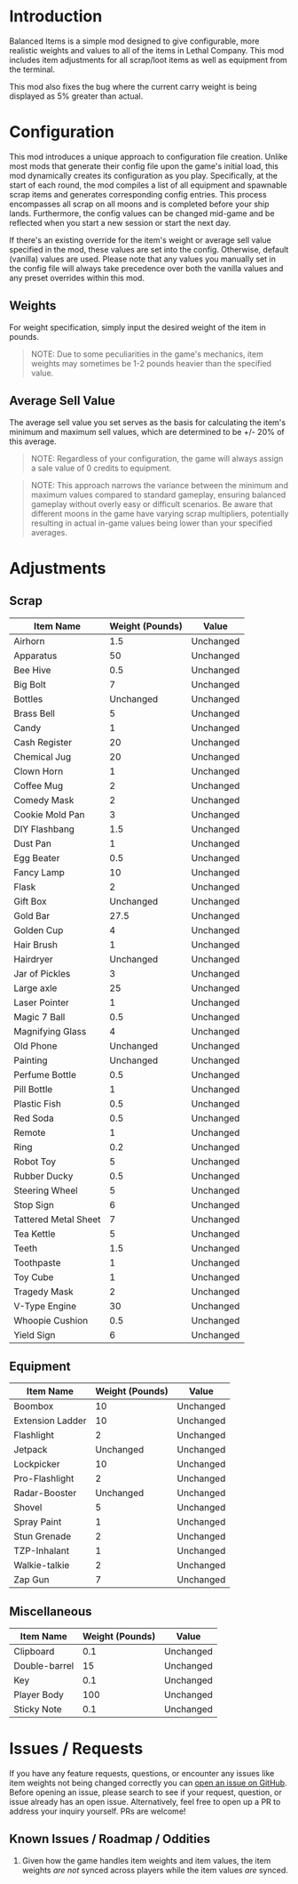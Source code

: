 # Introduction

Balanced Items is a simple mod designed to give configurable, more realistic weights and values to all of the items in
Lethal Company. This mod includes item adjustments for all scrap/loot items as well as equipment from the terminal.

This mod also fixes the bug where the current carry weight is being displayed as 5% greater than actual.

# Configuration

This mod introduces a unique approach to configuration file creation. Unlike most mods that generate their config file
upon the game's initial load, this mod dynamically creates its configuration as you play. Specifically, at the start of
each round, the mod compiles a list of all equipment and spawnable scrap items and generates corresponding config
entries. This process encompasses all scrap on all moons and is completed before your ship lands. Furthermore, the
config values can be changed mid-game and be reflected when you start a new session or start the next day.

If there's an existing override for the item's weight or average sell value specified in the mod, these values are set
into the config. Otherwise, default (vanilla) values are used. Please note that any values you manually set in the
config file will always take precedence over both the vanilla values and any preset overrides within this mod.

## Weights

For weight specification, simply input the desired weight of the item in pounds.
> NOTE: Due to some peculiarities in the game's mechanics, item weights may sometimes be 1-2 pounds heavier than the
> specified value.

## Average Sell Value

The average sell value you set serves as the basis for calculating the item's minimum and maximum sell values, which are
determined to be +/- 20% of this average.
> NOTE: Regardless of your configuration, the game will always assign a sale value of 0 credits to equipment.

> NOTE: This approach narrows the variance between the minimum and maximum values compared to standard gameplay,
> ensuring balanced gameplay without overly easy or difficult scenarios. Be aware that different moons in the game have
> varying scrap multipliers, potentially resulting in actual in-game values being lower than your specified averages.

# Adjustments

## Scrap

| Item Name            | Weight (Pounds) | Value     |
|----------------------|-----------------|-----------|
| Airhorn              | 1.5             | Unchanged |
| Apparatus            | 50              | Unchanged |
| Bee Hive             | 0.5             | Unchanged |
| Big Bolt             | 7               | Unchanged |
| Bottles              | Unchanged       | Unchanged |
| Brass Bell           | 5               | Unchanged |
| Candy                | 1               | Unchanged |
| Cash Register        | 20              | Unchanged |
| Chemical Jug         | 20              | Unchanged |
| Clown Horn           | 1               | Unchanged |
| Coffee Mug           | 2               | Unchanged |
| Comedy Mask          | 2               | Unchanged |
| Cookie Mold Pan      | 3               | Unchanged |
| DIY Flashbang        | 1.5             | Unchanged |
| Dust Pan             | 1               | Unchanged |
| Egg Beater           | 0.5             | Unchanged |
| Fancy Lamp           | 10              | Unchanged |
| Flask                | 2               | Unchanged |
| Gift Box             | Unchanged       | Unchanged |
| Gold Bar             | 27.5            | Unchanged |
| Golden Cup           | 4               | Unchanged |
| Hair Brush           | 1               | Unchanged |
| Hairdryer            | Unchanged       | Unchanged |
| Jar of Pickles       | 3               | Unchanged |
| Large axle           | 25              | Unchanged |
| Laser Pointer        | 1               | Unchanged |
| Magic 7 Ball         | 0.5             | Unchanged |
| Magnifying Glass     | 4               | Unchanged |
| Old Phone            | Unchanged       | Unchanged |
| Painting             | Unchanged       | Unchanged |
| Perfume Bottle       | 0.5             | Unchanged |
| Pill Bottle          | 1               | Unchanged |
| Plastic Fish         | 0.5             | Unchanged |
| Red Soda             | 0.5             | Unchanged |
| Remote               | 1               | Unchanged |
| Ring                 | 0.2             | Unchanged |
| Robot Toy            | 5               | Unchanged |
| Rubber Ducky         | 0.5             | Unchanged |
| Steering Wheel       | 5               | Unchanged |
| Stop Sign            | 6               | Unchanged |
| Tattered Metal Sheet | 7               | Unchanged |
| Tea Kettle           | 5               | Unchanged |
| Teeth                | 1.5             | Unchanged |
| Toothpaste           | 1               | Unchanged |
| Toy Cube             | 1               | Unchanged |
| Tragedy Mask         | 2               | Unchanged |
| V-Type Engine        | 30              | Unchanged |
| Whoopie Cushion      | 0.5             | Unchanged |
| Yield Sign           | 6               | Unchanged |

## Equipment

| Item Name        | Weight (Pounds) | Value     |
|------------------|-----------------|-----------|
| Boombox          | 10              | Unchanged |
| Extension Ladder | 10              | Unchanged |
| Flashlight       | 2               | Unchanged |
| Jetpack          | Unchanged       | Unchanged |
| Lockpicker       | 10              | Unchanged |
| Pro-Flashlight   | 2               | Unchanged |
| Radar-Booster    | Unchanged       | Unchanged |
| Shovel           | 5               | Unchanged |
| Spray Paint      | 1               | Unchanged |
| Stun Grenade     | 2               | Unchanged |
| TZP-Inhalant     | 1               | Unchanged |
| Walkie-talkie    | 2               | Unchanged |
| Zap Gun          | 7               | Unchanged |

## Miscellaneous

| Item Name     | Weight (Pounds) | Value     |
|---------------|-----------------|-----------|
| Clipboard     | 0.1             | Unchanged |
| Double-barrel | 15              | Unchanged |
| Key           | 0.1             | Unchanged |
| Player Body   | 100             | Unchanged |
| Sticky Note   | 0.1             | Unchanged |

# Issues / Requests

If you have any feature requests, questions, or encounter any issues like item weights not being changed correctly you
can [open an issue on GitHub](https://github.com/Doug-Murphy/LethalCompanyMods/issues).
Before opening an issue, please search to see if your request, question, or issue already has an open issue.
Alternatively, feel free to open up a PR to address your inquiry yourself. PRs are welcome!

## Known Issues / Roadmap / Oddities

1. Given how the game handles item weights and item values, the item weights _are not_ synced across players while the
   item values _are_ synced.